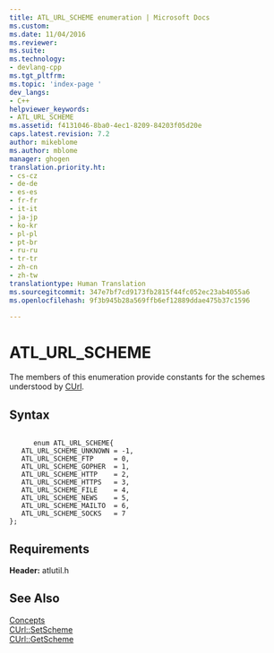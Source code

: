 ```yaml
---
title: ATL_URL_SCHEME enumeration | Microsoft Docs
ms.custom: 
ms.date: 11/04/2016
ms.reviewer: 
ms.suite: 
ms.technology:
- devlang-cpp
ms.tgt_pltfrm: 
ms.topic: 'index-page '
dev_langs:
- C++
helpviewer_keywords:
- ATL_URL_SCHEME
ms.assetid: f4131046-8ba0-4ec1-8209-84203f05d20e
caps.latest.revision: 7.2
author: mikeblome
ms.author: mblome
manager: ghogen
translation.priority.ht:
- cs-cz
- de-de
- es-es
- fr-fr
- it-it
- ja-jp
- ko-kr
- pl-pl
- pt-br
- ru-ru
- tr-tr
- zh-cn
- zh-tw
translationtype: Human Translation
ms.sourcegitcommit: 347e7bf7cd9173fb2815f44fc052ec23ab4055a6
ms.openlocfilehash: 9f3b945b28a569ffb6ef12889ddae475b37c1596

---
```



# ATL_URL_SCHEME  

The members of this enumeration provide constants for the schemes understood by [CUrl](curl-class.md).  
  
## Syntax  
  
```  
  
      enum ATL_URL_SCHEME{  
   ATL_URL_SCHEME_UNKNOWN = -1,  
   ATL_URL_SCHEME_FTP     = 0,  
   ATL_URL_SCHEME_GOPHER  = 1,  
   ATL_URL_SCHEME_HTTP    = 2,  
   ATL_URL_SCHEME_HTTPS   = 3,  
   ATL_URL_SCHEME_FILE    = 4,  
   ATL_URL_SCHEME_NEWS    = 5,  
   ATL_URL_SCHEME_MAILTO  = 6,  
   ATL_URL_SCHEME_SOCKS   = 7  
};  
```  
  
## Requirements  
 **Header:** atlutil.h  
  
## See Also  
 [Concepts](../active-template-library-atl-concepts.md)   
 [CUrl::SetScheme](curl-class.md#curl__setscheme)   
 [CUrl::GetScheme](curl-class.md#curl__getscheme)


<!--HONumber=Jan17_HO2-->


